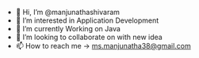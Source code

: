- 👋 Hi, I’m @manjunathashivaram
- 👀 I’m interested in Application Development
- 🌱 I’m currently Working on Java
- 💞️ I’m looking to collaborate on with new idea
- 📫 How to reach me -> ms.manjunatha38@gmail.com

<!---
manjunathashivaram/manjunathashivaram is a ✨ special ✨ repository because its `README.md` (this file) appears on your GitHub profile.
You can click the Preview link to take a look at your changes.
--->
